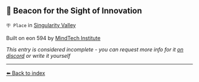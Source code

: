 ## 🔱 Beacon for the Sight of Innovation

`🪧 Place` in [Singularity Valley](../refs/singularity_valley.md)

Built on eon 594 by [MindTech Institute](../refs/mindtech_institute.md)

_This entry is considered incomplete - you can request more info for it [on discord](<https://discord.com/channels/562910943848169472/1173922660489633802>) or write it yourself_


----------
[⬅️ Back to index](../#3460_s)